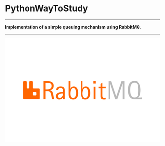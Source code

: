 # PythonWayToStudy

---

**Implementation of a simple queuing mechanism using RabbitMQ.**

---

![img.png](img.png)